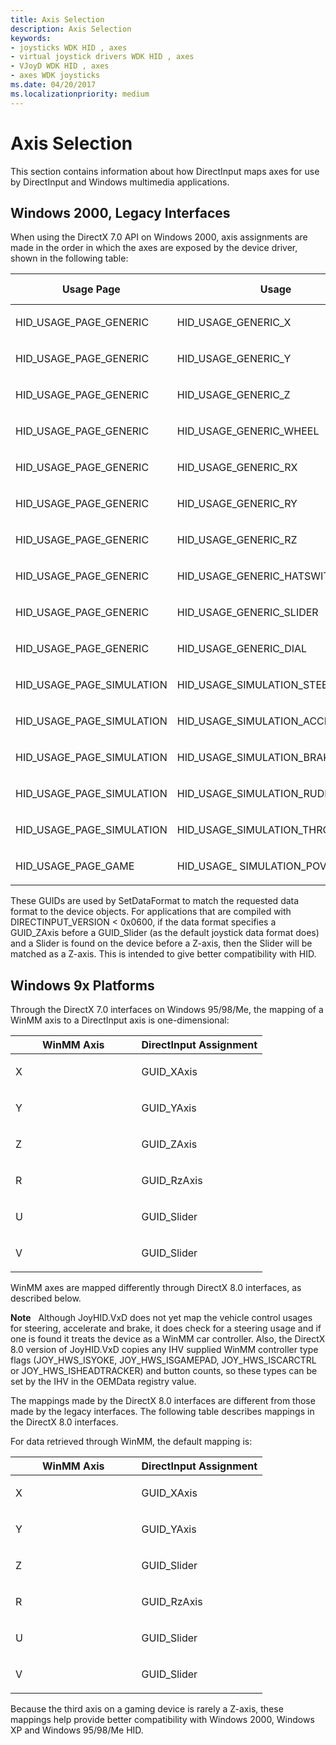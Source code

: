 ```yaml
---
title: Axis Selection
description: Axis Selection
keywords:
- joysticks WDK HID , axes
- virtual joystick drivers WDK HID , axes
- VJoyD WDK HID , axes
- axes WDK joysticks
ms.date: 04/20/2017
ms.localizationpriority: medium
---
```


# Axis Selection

This section contains information about how DirectInput maps axes for use by DirectInput and Windows multimedia applications.

## Windows 2000, Legacy Interfaces

When using the DirectX 7.0 API on Windows 2000, axis assignments are made in the order in which the axes are exposed by the device driver, shown in the following table:

<table>
<colgroup>
<col width="33%" />
<col width="33%" />
<col width="33%" />
</colgroup>
<thead>
<tr class="header">
<th>Usage Page</th>
<th>Usage</th>
<th>DirectInput Axis</th>
</tr>
</thead>
<tbody>
<tr class="odd">
<td><p>HID_USAGE_PAGE_GENERIC</p></td>
<td><p>HID_USAGE_GENERIC_X</p></td>
<td><p>GUID_XAxis</p></td>
</tr>
<tr class="even">
<td><p>HID_USAGE_PAGE_GENERIC</p></td>
<td><p>HID_USAGE_GENERIC_Y</p></td>
<td><p>GUID_YAxis</p></td>
</tr>
<tr class="odd">
<td><p>HID_USAGE_PAGE_GENERIC</p></td>
<td><p>HID_USAGE_GENERIC_Z</p></td>
<td><p>GUID_ZAxis</p></td>
</tr>
<tr class="even">
<td><p>HID_USAGE_PAGE_GENERIC</p></td>
<td><p>HID_USAGE_GENERIC_WHEEL</p></td>
<td><p>GUID_ZAxis</p></td>
</tr>
<tr class="odd">
<td><p>HID_USAGE_PAGE_GENERIC</p></td>
<td><p>HID_USAGE_GENERIC_RX</p></td>
<td><p>GUID_RxAxis</p></td>
</tr>
<tr class="even">
<td><p>HID_USAGE_PAGE_GENERIC</p></td>
<td><p>HID_USAGE_GENERIC_RY</p></td>
<td><p>GUID_RyAxis</p></td>
</tr>
<tr class="odd">
<td><p>HID_USAGE_PAGE_GENERIC</p></td>
<td><p>HID_USAGE_GENERIC_RZ</p></td>
<td><p>GUID_RzAxis</p></td>
</tr>
<tr class="even">
<td><p>HID_USAGE_PAGE_GENERIC</p></td>
<td><p>HID_USAGE_GENERIC_HATSWITCH</p></td>
<td><p>GUID_POV</p></td>
</tr>
<tr class="odd">
<td><p>HID_USAGE_PAGE_GENERIC</p></td>
<td><p>HID_USAGE_GENERIC_SLIDER</p></td>
<td><p>GUID_Slider</p></td>
</tr>
<tr class="even">
<td><p>HID_USAGE_PAGE_GENERIC</p></td>
<td><p>HID_USAGE_GENERIC_DIAL</p></td>
<td><p>GUID_Slider</p></td>
</tr>
<tr class="odd">
<td><p>HID_USAGE_PAGE_SIMULATION</p></td>
<td><p>HID_USAGE_SIMULATION_STEERING</p></td>
<td><p>GUID_XAxis</p></td>
</tr>
<tr class="even">
<td><p>HID_USAGE_PAGE_SIMULATION</p></td>
<td><p>HID_USAGE_SIMULATION_ACCELERATOR</p></td>
<td><p>GUID_YAxis</p></td>
</tr>
<tr class="odd">
<td><p>HID_USAGE_PAGE_SIMULATION</p></td>
<td><p>HID_USAGE_SIMULATION_BRAKE</p></td>
<td><p>GUID_RzAxis</p></td>
</tr>
<tr class="even">
<td><p>HID_USAGE_PAGE_SIMULATION</p></td>
<td><p>HID_USAGE_SIMULATION_RUDDER</p></td>
<td><p>GUID_RzAxis</p></td>
</tr>
<tr class="odd">
<td><p>HID_USAGE_PAGE_SIMULATION</p></td>
<td><p>HID_USAGE_SIMULATION_THROTTLE</p></td>
<td><p>GUID_Slider</p></td>
</tr>
<tr class="even">
<td><p>HID_USAGE_PAGE_GAME</p></td>
<td><p>HID_USAGE_ SIMULATION_POV</p></td>
<td><p>GUID_POV</p></td>
</tr>
</tbody>
</table>

These GUIDs are used by SetDataFormat to match the requested data format to the device objects. For applications that are compiled with DIRECTINPUT\_VERSION &lt; 0x0600, if the data format specifies a GUID\_ZAxis before a GUID\_Slider (as the default joystick data format does) and a Slider is found on the device before a Z-axis, then the Slider will be matched as a Z-axis. This is intended to give better compatibility with HID.

## Windows 9x Platforms

Through the DirectX 7.0 interfaces on Windows 95/98/Me, the mapping of a WinMM axis to a DirectInput axis is one-dimensional:

<table>
<colgroup>
<col width="50%" />
<col width="50%" />
</colgroup>
<thead>
<tr class="header">
<th>WinMM Axis</th>
<th>DirectInput Assignment</th>
</tr>
</thead>
<tbody>
<tr class="odd">
<td><p>X</p></td>
<td><p>GUID_XAxis</p></td>
</tr>
<tr class="even">
<td><p>Y</p></td>
<td><p>GUID_YAxis</p></td>
</tr>
<tr class="odd">
<td><p>Z</p></td>
<td><p>GUID_ZAxis</p></td>
</tr>
<tr class="even">
<td><p>R</p></td>
<td><p>GUID_RzAxis</p></td>
</tr>
<tr class="odd">
<td><p>U</p></td>
<td><p>GUID_Slider</p></td>
</tr>
<tr class="even">
<td><p>V</p></td>
<td><p>GUID_Slider</p></td>
</tr>
</tbody>
</table>

WinMM axes are mapped differently through DirectX 8.0 interfaces, as described below.

**Note**   Although JoyHID.VxD does not yet map the vehicle control usages for steering, accelerate and brake, it does check for a steering usage and if one is found it treats the device as a WinMM car controller. Also, the DirectX 8.0 version of JoyHID.VxD copies any IHV supplied WinMM controller type flags (JOY\_HWS\_ISYOKE, JOY\_HWS\_ISGAMEPAD, JOY\_HWS\_ISCARCTRL or JOY\_HWS\_ISHEADTRACKER) and button counts, so these types can be set by the IHV in the OEMData registry value.

The mappings made by the DirectX 8.0 interfaces are different from those made by the legacy interfaces. The following table describes mappings in the DirectX 8.0 interfaces.

For data retrieved through WinMM, the default mapping is:

<table>
<colgroup>
<col width="50%" />
<col width="50%" />
</colgroup>
<thead>
<tr class="header">
<th>WinMM Axis</th>
<th>DirectInput Assignment</th>
</tr>
</thead>
<tbody>
<tr class="odd">
<td><p>X</p></td>
<td><p>GUID_XAxis</p></td>
</tr>
<tr class="even">
<td><p>Y</p></td>
<td><p>GUID_YAxis</p></td>
</tr>
<tr class="odd">
<td><p>Z</p></td>
<td><p>GUID_Slider</p></td>
</tr>
<tr class="even">
<td><p>R</p></td>
<td><p>GUID_RzAxis</p></td>
</tr>
<tr class="odd">
<td><p>U</p></td>
<td><p>GUID_Slider</p></td>
</tr>
<tr class="even">
<td><p>V</p></td>
<td><p>GUID_Slider</p></td>
</tr>
</tbody>
</table>

Because the third axis on a gaming device is rarely a Z-axis, these mappings help provide better compatibility with Windows 2000, Windows XP and Windows 95/98/Me HID.
